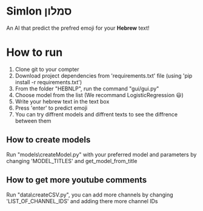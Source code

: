 # Simlon סמלון
An AI that predict the prefred emoji for your **Hebrew** text!

# How to run
1) Clone git to your compter
2) Download project dependencies from 'requirements.txt' file (using 'pip install -r requirements.txt')
3) From the folder "HEBNLP", run the command "gui/gui.py"
4) Choose model from the list (We recommand LogisticRegression 😃)
5) Write your hebrew text in the text box
6) Press 'enter' to predict emoji
7) You can try diffrent models and diffrent texts to see the diffrence between them

## How to create models
Run "models\createModel.py" with your preferred model and parameters by changing 'MODEL_TITLES' and get_model_from_title

## How to get more youtube comments
Run "data\createCSV.py", you can add more channels by changing 'LIST_OF_CHANNEL_IDS' and adding there more channel IDs
